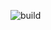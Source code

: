 ![build](https://github.com/ericphillips99/bingmapr/tree/main/.github/workflows/r2d2.yml/badge.svg)
